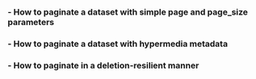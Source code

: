 ### - How to paginate a dataset with simple page and page_size parameters
### - How to paginate a dataset with hypermedia metadata
### - How to paginate in a deletion-resilient manner
